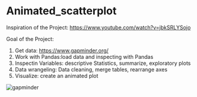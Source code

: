 # Animated_scatterplot

Inspiration of the Project: https://www.youtube.com/watch?v=jbkSRLYSojo

Goal of the Project:
1. Get data: https://www.gapminder.org/
3. Work with Pandas:load data and inspecting with Pandas
4. Inspectin Variables: descriptive Statistics, summarize, exploratory plots
5. Data wrangeling: Data cleaning, merge tables, rearrange axes
6. Visualize: create an animated plot
   
![gapminder](https://github.com/annikavanrooijen/animated_scatterplot/assets/125203164/c231bb9e-fee3-4a34-a7cd-eaa90338760c)

